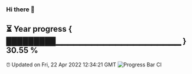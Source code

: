 ### Hi there 👋
⏳ Year progress { █████████▁▁▁▁▁▁▁▁▁▁▁▁▁▁▁▁▁▁▁▁▁ } 30.55 %
---
⏰ Updated on Fri, 22 Apr 2022 12:34:21 GMT
![Progress Bar CI](https://github.com/liununu/liununu/workflows/Progress%20Bar%20CI/badge.svg)
